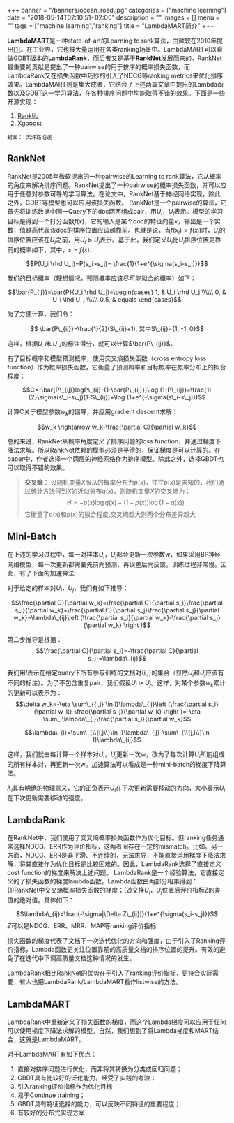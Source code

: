 +++
banner = "/banners/ocean_road.jpg"
categories = ["machine learning"]
date = "2018-05-14T02:10:51+02:00"
description = ""
images = []
menu = ""
tags = ["machine learning","ranking"]
title = "LambdaMART简介"
+++

**LambdaMART**是一种state-of-art的Learning to rank算法，由微软在2010年提出[[1]](https://www.microsoft.com/en-us/research/publication/from-ranknet-to-lambdarank-to-lambdamart-an-overview/)。在工业界，它也被大量运用在各类ranking场景中。LambdaMART可以看做GDBT版本的**LambdaRank**，而后者又是基于**RankNet**发展而来的。RankNet最重要的贡献是提出了一种pairwise的用于排序的概率损失函数，而LambdaRank又在损失函数中巧妙的引入了NDCG等ranking metrics来优化排序效果。LambdaMART则是集大成者，它结合了上述两篇文章中提出的Lambda函数以及GDBT这一学习算法，在各种排序问题中均能取得不错的效果。下面是一些开源实现：

1. [Ranklib](https://sourceforge.net/p/lemur/wiki/RankLib/)
2. [Xgboost](https://github.com/tqchen/xgboost)

`封面： 大洋路沿途`

<!--more-->

## RankNet

RankNet是2005年微软提出的一种pairwise的Learning to rank算法，它从概率的角度来解决排序问题。RankNet提出了一种pairwise的概率损失函数，并可以应用于任意对参数可导的学习算法。在论文中，RankNet基于神经网络实现，除此之外，GDBT等模型也可以应用该损失函数。
RankNet是一个pairwise的算法，它首先将训练数据中同一Query下的doc两两组成pair，用${U_i，U_j}$表示。模型的学习目标是得到一个打分函数$f(x)$，它的输入是某个doc的特征向量$x$，输出是一个实数，值越高代表该doc的排序位置应该越靠前。也就是说，当$f(x_i)>f(x_j)$时，$U_i$的排序位置应该在$U_j$之前，用$U_i \rhd U_j$表示。基于此，我们定义$U_i$比$U_j$排序位置更靠前的概率如下，其中，$s=f(x)$.

$$P(U_i \rhd U_j)=P(s_i>s_j)= \frac{1}{1+e^{\sigma(s_i-s_j)}}$$

我们的目标概率（理想情况，预测概率应该尽可能拟合的概率）如下：

$$\bar{P_{ij}}=\bar{P}(U_i \rhd U_j)=\begin{cases}
1, & U_i \rhd U_j \\\\\\
0, & U_i \lhd U_j \\\\\\
0.5, & equals
\end{cases}$$

为了方便计算，我们令：

$$ \bar{P\_{ij}}=\frac{1}{2}(S\_{ij}+1), 其中S\_{ij}={1, -1, 0}$$

这样，根据$U\_i$和$U\_j$的标注得分，就可以计算$\bar{P\_{ij}}$。

有了目标概率和模型预测概率，使用交叉熵损失函数（cross entropy loss function）作为概率损失函数，它衡量了预测概率和目标概率在概率分布上的拟合程度：

$$C=-\bar{P\_{ij}}logP\_{ij}-(1-\bar{P\_{ij}})\log (1-P\_{ij})=\frac{1}{2}\sigma(s\_i-s\_j)(1-S\_{ij})+\log (1+e^{-\sigma(s\_i-s\_j)})$$

计算C关于模型参数$w_k$的偏导，并应用gradient descent求解：

$$w_k \rightarrow w_k-\frac{\partial C}{\partial w_k}$$

总的来说，RankNet从概率角度定义了排序问题的loss function，并通过梯度下降法求解。所以RankNet依赖的模型必须是平滑的，保证梯度是可以计算的。在paper中，作者选择一个两层的神经网络作为排序模型。除此之外，选择GBDT也可以取得不错的效果。

>**交叉熵**：
设随机变量$X$服从的概率分布为$p(x)$，往往$p(x)$是未知的，我们通过统计方法得到$X$的近似分布$q(x)$，则随机变量$X$的交叉熵为：
$$H=-p(x)\log q(x)-(1-p(x))\log (1-q(x))$$
它衡量了q(x)和p(x)的拟合程度,交叉熵越大则两个分布差异越大

## Mini-Batch

在上述的学习过程中，每一对样本${U_i，U_j}$都会更新一次参数$w$，如果采用BP神经网络模型，每一次更新都需要先前向预测，再误差后向反馈，训练过程非常慢。因此，有了下面的加速算法:

对于给定的样本对${U_i，U_j}$，我们有如下推导：

$$\frac{\partial C}{\partial w_k}=\frac{\partial C}{\partial s_i}\frac{\partial s_i}{\partial w_k}+\frac{\partial C}{\partial s_j}\frac{\partial s_j}{\partial w_k}=\lambda\_{ij}\left (\frac{\partial s_i}{\partial w_k}-\frac{\partial s_j}{\partial w_k} \right )$$

第二步推导是根据：
$$\frac{\partial C}{\partial s_i}=-\frac{\partial C}{\partial s_j}=\lambda\_{ij}$$

我们用$I$表示在给定query下所有参与训练的文档对{i,j}的集合（显然$U_i$和$U_j$应该有不同的标注）。为了不包含重复pair，我们假设$U_i \rhd U_j$。这样，对某个参数$w_k$累计的更新可以表示为：
$$\delta w_k=-\eta \sum\_{{i,j} \in I}\lambda\_{ij}\left (\frac{\partial s_i}{\partial w_k}-\frac{\partial s_j}{\partial w_k} \right )=-\eta \sum_i\lambda\_{i}\frac{\partial s_i}{\partial w_k}$$

$$\lambda\_{i}=\sum\_{\\{i,j\\}\in I}\lambda\_{ij}-\sum\_{\\{j,i\\}\in I}\lambda\_{ij}$$

这样，我们就由每计算一个样本对${U_i，U_j}$更新一次w，改为了每次计算$U_i$所能组成的所有样本对，再更新一次w。加速算法可以看成是一种mini-batch的梯度下降算法。

$\lambda_i$具有明确的物理意义，它的正负表示$U_i$在下次更新需要移动的方向，大小表示$U_i$在下次更新需要移动的强度。

## LambdaRank

在RankNet中，我们使用了交叉熵概率损失函数作为优化目标。但ranking任务通常选择NDCG、ERR作为评价指标，这两者间存在一定的mismatch。比如。另一方面，NDCG、ERR是非平滑、不连续的，无法求导，不能直接运用梯度下降法求解，将其直接作为优化目标是比较困难的。因此，LambdaRank选择了直接定义cost function的梯度来解决上述问题。
LambdaRank是一个经验算法，它直接定义的了损失函数的梯度lambda函数。Lambda函数由两部分相乘得到：(1)RankNet中交叉熵概率损失函数的梯度；(2)交换${U_i，U_j}$位置后评价指标Z的差值的绝对值。具体如下：

$$\lambda\_{ij}=\frac{-\sigma|\Delta Z\_{ij}|}{1+e^{\sigma(s_i-s_j)}}$$
$Z$可以是NDCG、ERR、MRR、MAP等ranking评价指标

损失函数的梯度代表了文档下一次迭代优化的方向和强度，由于引入了Ranking评价指标，Lambda函数更关注位置靠前的高质量文档的排序位置的提升。有效的避免了在迭代中下调高质量文档这种情况的发生。

LambdaRank相比RankNet的优势在于引入了ranking评价指标，更符合实际需要，有人也把LambdaRank/LambdaMART看作listwise的方法。

## LambdaMART

LambdaRank中重新定义了损失函数的梯度，而这个Lambda梯度可以应用于任何可以使用梯度下降法求解的模型。自然，我们想到了将Lambda梯度和MART结合，这就是LambdaMART。

对于LambdaMART有如下优点：

1. 直接对排序问题进行优化，而非将其转换为分类或回归问题；
2. GBDT具有比较好的泛化能力，经受了实践的考验；
3. 引入ranking评价指标作为优化目标
3. 易于Continue training；
4. GBDT具有特征选择的能力，可以反映不同特征的重要程度；
5. 有较好的分布式实现方案